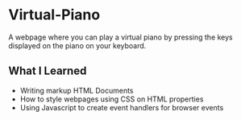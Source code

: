 # Virtual-Piano

A webpage where you can play a virtual piano by pressing the keys displayed on the piano on your keyboard.

## What I Learned

- Writing markup HTML Documents
- How to style webpages using CSS on HTML properties
- Using Javascript to create event handlers for browser events
